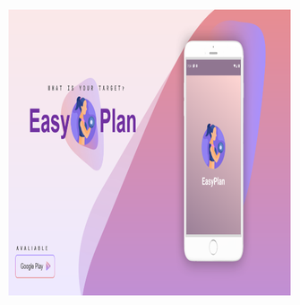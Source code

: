 # <Img src="https://github.com/DorAzaria/EasyPlan/blob/master/app/src/main/res/drawable/first_screen.png" witdh="1000" height="510" class="center" />

